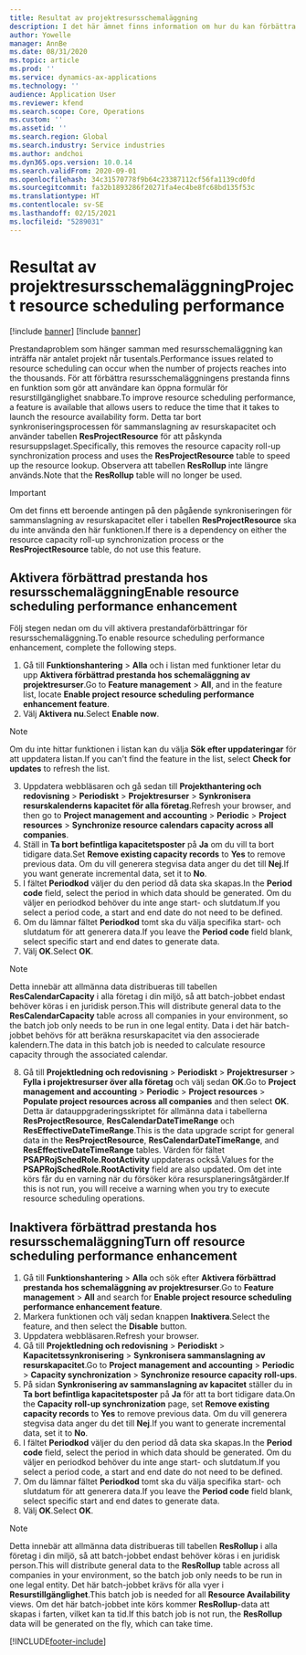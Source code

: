```yaml
---
title: Resultat av projektresursschemaläggning
description: I det här ämnet finns information om hur du kan förbättra prestanda för resursschemaläggning för ett stort antal projekt.
author: Yowelle
manager: AnnBe
ms.date: 08/31/2020
ms.topic: article
ms.prod: ''
ms.service: dynamics-ax-applications
ms.technology: ''
audience: Application User
ms.reviewer: kfend
ms.search.scope: Core, Operations
ms.custom: ''
ms.assetid: ''
ms.search.region: Global
ms.search.industry: Service industries
ms.author: andchoi
ms.dyn365.ops.version: 10.0.14
ms.search.validFrom: 2020-09-01
ms.openlocfilehash: 34c31570778f9b64c23387112cf56fa1139cd0fd
ms.sourcegitcommit: fa32b1893286f20271fa4ec4be8fc68bd135f53c
ms.translationtype: HT
ms.contentlocale: sv-SE
ms.lasthandoff: 02/15/2021
ms.locfileid: "5289031"
---
```

# <a name="project-resource-scheduling-performance"></a><span data-ttu-id="21b76-103">Resultat av projektresursschemaläggning</span><span class="sxs-lookup"><span data-stu-id="21b76-103">Project resource scheduling performance</span></span>

[!include [banner](../includes/banner.md)]
[!include [banner](../includes/preview-banner.md)]


<span data-ttu-id="21b76-104">Prestandaproblem som hänger samman med resursschemaläggning kan inträffa när antalet projekt når tusentals.</span><span class="sxs-lookup"><span data-stu-id="21b76-104">Performance issues related to resource scheduling can occur when the number of projects reaches into the thousands.</span></span> <span data-ttu-id="21b76-105">För att förbättra resursschemaläggningens prestanda finns en funktion som gör att användare kan öppna formulär för resurstillgänglighet snabbare.</span><span class="sxs-lookup"><span data-stu-id="21b76-105">To improve resource scheduling performance, a feature is available that allows users to reduce the time that it takes to launch the resource availability form.</span></span> <span data-ttu-id="21b76-106">Detta tar bort synkroniseringsprocessen för sammanslagning av resurskapacitet och använder tabellen **ResProjectResource** för att påskynda resursuppslaget.</span><span class="sxs-lookup"><span data-stu-id="21b76-106">Specifically, this removes the resource capacity roll-up synchronization process and uses the **ResProjectResource** table to speed up the resource lookup.</span></span> <span data-ttu-id="21b76-107">Observera att tabellen **ResRollup** inte längre används.</span><span class="sxs-lookup"><span data-stu-id="21b76-107">Note that the **ResRollup** table will no longer be used.</span></span>

> [!IMPORTANT]
> <span data-ttu-id="21b76-108">Om det finns ett beroende antingen på den pågående synkroniseringen för sammanslagning av resurskapacitet eller i tabellen **ResProjectResource** ska du inte använda den här funktionen.</span><span class="sxs-lookup"><span data-stu-id="21b76-108">If there is a dependency on either the resource capacity roll-up synchronization process or the **ResProjectResource** table, do not use this feature.</span></span>

## <a name="enable-resource-scheduling-performance-enhancement"></a><span data-ttu-id="21b76-109">Aktivera förbättrad prestanda hos resursschemaläggning</span><span class="sxs-lookup"><span data-stu-id="21b76-109">Enable resource scheduling performance enhancement</span></span>
<span data-ttu-id="21b76-110">Följ stegen nedan om du vill aktivera prestandaförbättringar för resursschemaläggning.</span><span class="sxs-lookup"><span data-stu-id="21b76-110">To enable resource scheduling performance enhancement, complete the following steps.</span></span>

1. <span data-ttu-id="21b76-111">Gå till **Funktionshantering** > **Alla** och i listan med funktioner letar du upp **Aktivera förbättrad prestanda hos schemaläggning av projektresurser**.</span><span class="sxs-lookup"><span data-stu-id="21b76-111">Go to **Feature management** > **All**, and in the feature list, locate **Enable project resource scheduling performance enhancement feature**.</span></span>
2. <span data-ttu-id="21b76-112">Välj **Aktivera nu**.</span><span class="sxs-lookup"><span data-stu-id="21b76-112">Select **Enable now**.</span></span>

> [!NOTE]
> <span data-ttu-id="21b76-113">Om du inte hittar funktionen i listan kan du välja **Sök efter uppdateringar** för att uppdatera listan.</span><span class="sxs-lookup"><span data-stu-id="21b76-113">If you can't find the feature in the list, select **Check for updates** to refresh the list.</span></span>

3. <span data-ttu-id="21b76-114">Uppdatera webbläsaren och gå sedan till **Projekthantering och redovisning** > **Periodiskt** > **Projektresurser** > **Synkronisera resurskalenderns kapacitet för alla företag**.</span><span class="sxs-lookup"><span data-stu-id="21b76-114">Refresh your browser, and then go to **Project management and accounting** > **Periodic** > **Project resources** > **Synchronize resource calendars capacity across all companies**.</span></span>
4. <span data-ttu-id="21b76-115">Ställ in **Ta bort befintliga kapacitetsposter** på **Ja** om du vill ta bort tidigare data.</span><span class="sxs-lookup"><span data-stu-id="21b76-115">Set **Remove existing capacity records** to **Yes** to remove previous data.</span></span> <span data-ttu-id="21b76-116">Om du vill generera stegvisa data anger du det till **Nej**.</span><span class="sxs-lookup"><span data-stu-id="21b76-116">If you want generate incremental data, set it to **No**.</span></span>
5. <span data-ttu-id="21b76-117">I fältet **Periodkod** väljer du den period då data ska skapas.</span><span class="sxs-lookup"><span data-stu-id="21b76-117">In the **Period code** field, select the period in which data should be generated.</span></span> <span data-ttu-id="21b76-118">Om du väljer en periodkod behöver du inte ange start- och slutdatum.</span><span class="sxs-lookup"><span data-stu-id="21b76-118">If you select a period code, a start and end date do not need to be defined.</span></span>
6. <span data-ttu-id="21b76-119">Om du lämnar fältet **Periodkod** tomt ska du välja specifika start- och slutdatum för att generera data.</span><span class="sxs-lookup"><span data-stu-id="21b76-119">If you leave the **Period code** field blank, select specific start and end dates to generate data.</span></span>
7. <span data-ttu-id="21b76-120">Välj **OK**.</span><span class="sxs-lookup"><span data-stu-id="21b76-120">Select **OK**.</span></span>

 > [!NOTE]
 > <span data-ttu-id="21b76-121">Detta innebär att allmänna data distribueras till tabellen **ResCalendarCapacity** i alla företag i din miljö, så att batch-jobbet endast behöver köras i en juridisk person.</span><span class="sxs-lookup"><span data-stu-id="21b76-121">This will distribute general data to the **ResCalendarCapacity** table across all companies in your environment, so the batch job only needs to be run in one legal entity.</span></span> <span data-ttu-id="21b76-122">Data i det här batch-jobbet behövs för att beräkna resurskapacitet via den associerade kalendern.</span><span class="sxs-lookup"><span data-stu-id="21b76-122">The data in this batch job is needed to calculate resource capacity through the associated calendar.</span></span>

8. <span data-ttu-id="21b76-123">Gå till **Projektledning och redovisning** > **Periodiskt** > **Projektresurser** > **Fylla i projektresurser över alla företag** och välj sedan **OK**.</span><span class="sxs-lookup"><span data-stu-id="21b76-123">Go to **Project management and accounting** > **Periodic** > **Project resources** > **Populate project resources across all companies** and then select **OK**.</span></span> <span data-ttu-id="21b76-124">Detta är datauppgraderingsskriptet för allmänna data i tabellerna **ResProjectResource**, **ResCalendarDateTimeRange** och **ResEffectiveDateTimeRange**.</span><span class="sxs-lookup"><span data-stu-id="21b76-124">This is the data upgrade script for general data in the **ResProjectResource**, **ResCalendarDateTimeRange**, and **ResEffectiveDateTimeRange** tables.</span></span> <span data-ttu-id="21b76-125">Värden för fältet **PSAPRojSchedRole.RootActivity** uppdateras också.</span><span class="sxs-lookup"><span data-stu-id="21b76-125">Values for the **PSAPRojSchedRole.RootActivity** field are also updated.</span></span> <span data-ttu-id="21b76-126">Om det inte körs får du en varning när du försöker köra resursplaneringsåtgärder.</span><span class="sxs-lookup"><span data-stu-id="21b76-126">If this is not run, you will receive a warning when you try to execute resource scheduling operations.</span></span>
 
## <a name="turn-off-resource-scheduling-performance-enhancement"></a><span data-ttu-id="21b76-127">Inaktivera förbättrad prestanda hos resursschemaläggning</span><span class="sxs-lookup"><span data-stu-id="21b76-127">Turn off resource scheduling performance enhancement</span></span>

1. <span data-ttu-id="21b76-128">Gå till **Funktionshantering** > **Alla** och sök efter **Aktivera förbättrad prestanda hos schemaläggning av projektresurser**.</span><span class="sxs-lookup"><span data-stu-id="21b76-128">Go to **Feature management** > **All**  and search for **Enable project resource scheduling performance enhancement feature**.</span></span>
2. <span data-ttu-id="21b76-129">Markera funktionen och välj sedan knappen **Inaktivera**.</span><span class="sxs-lookup"><span data-stu-id="21b76-129">Select the feature, and then select the **Disable** button.</span></span>
3. <span data-ttu-id="21b76-130">Uppdatera webbläsaren.</span><span class="sxs-lookup"><span data-stu-id="21b76-130">Refresh your browser.</span></span>
4. <span data-ttu-id="21b76-131">Gå till **Projektledning och redovisning** > **Periodiskt** > **Kapacitetssynkronisering** > **Synkronisera sammanslagning av resurskapacitet**.</span><span class="sxs-lookup"><span data-stu-id="21b76-131">Go to **Project management and accounting** > **Periodic** > **Capacity synchronization** > **Synchronize resource capacity roll-ups**.</span></span>
5. <span data-ttu-id="21b76-132">På sidan **Synkronisering av sammanslagning av kapacitet** ställer du in **Ta bort befintliga kapacitetsposter** på **Ja** för att ta bort tidigare data.</span><span class="sxs-lookup"><span data-stu-id="21b76-132">On the **Capacity roll-up synchronization** page, set **Remove existing capacity records** to **Yes** to remove previous data.</span></span> <span data-ttu-id="21b76-133">Om du vill generera stegvisa data anger du det till **Nej**.</span><span class="sxs-lookup"><span data-stu-id="21b76-133">If you want to generate incremental data, set it to **No**.</span></span>
6. <span data-ttu-id="21b76-134">I fältet **Periodkod** väljer du den period då data ska skapas.</span><span class="sxs-lookup"><span data-stu-id="21b76-134">In the **Period code** field, select the period in which data should be generated.</span></span> <span data-ttu-id="21b76-135">Om du väljer en periodkod behöver du inte ange start- och slutdatum.</span><span class="sxs-lookup"><span data-stu-id="21b76-135">If you select a period code, a start and end date do not need to be defined.</span></span>
7. <span data-ttu-id="21b76-136">Om du lämnar fältet **Periodkod** tomt ska du välja specifika start- och slutdatum för att generera data.</span><span class="sxs-lookup"><span data-stu-id="21b76-136">If you leave the **Period code** field blank, select specific start and end dates to generate data.</span></span>
8. <span data-ttu-id="21b76-137">Välj **OK**.</span><span class="sxs-lookup"><span data-stu-id="21b76-137">Select **OK**.</span></span>

> [!NOTE]
> <span data-ttu-id="21b76-138">Detta innebär att allmänna data distribueras till tabellen **ResRollup** i alla företag i din miljö, så att batch-jobbet endast behöver köras i en juridisk person.</span><span class="sxs-lookup"><span data-stu-id="21b76-138">This will distribute general data to the **ResRollup** table across all companies in your environment, so the batch job only needs to be run in one legal entity.</span></span> <span data-ttu-id="21b76-139">Det här batch-jobbet krävs för alla vyer i **Resurstillgänglighet**.</span><span class="sxs-lookup"><span data-stu-id="21b76-139">This batch job is needed for all **Resource Availability** views.</span></span> <span data-ttu-id="21b76-140">Om det här batch-jobbet inte körs kommer **ResRollup**-data att skapas i farten, vilket kan ta tid.</span><span class="sxs-lookup"><span data-stu-id="21b76-140">If this batch job is not run, the **ResRollup** data will be generated on the fly, which can take time.</span></span>


[!INCLUDE[footer-include](../includes/footer-banner.md)]